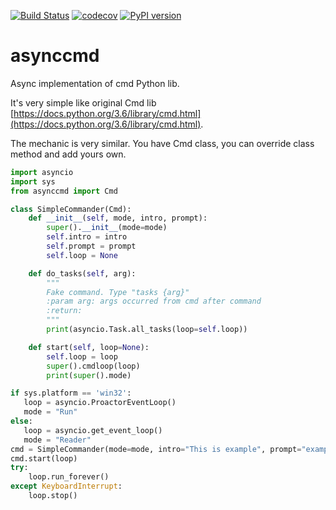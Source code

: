 [![Build Status](https://travis-ci.org/valentinmk/asynccmd.svg?branch=master)](https://travis-ci.org/valentinmk/asynccmd)
[![codecov](https://codecov.io/gh/valentinmk/asynccmd/branch/master/graph/badge.svg)](https://codecov.io/gh/valentinmk/asynccmd)
[![PyPI version](https://badge.fury.io/py/asynccmd.svg)](https://badge.fury.io/py/asynccmd)
# asynccmd
Async implementation of cmd Python lib.

It's very simple like original Cmd lib [https://docs.python.org/3.6/library/cmd.html](https://docs.python.org/3.6/library/cmd.html).

The mechanic is very similar. You have Cmd class, you can override class method and add yours own.

```Python
import asyncio
import sys
from asynccmd import Cmd

class SimpleCommander(Cmd):
    def __init__(self, mode, intro, prompt):
        super().__init__(mode=mode)
        self.intro = intro
        self.prompt = prompt
        self.loop = None

    def do_tasks(self, arg):
        """
        Fake command. Type "tasks {arg}"
        :param arg: args occurred from cmd after command
        :return:
        """
        print(asyncio.Task.all_tasks(loop=self.loop))

    def start(self, loop=None):
        self.loop = loop
        super().cmdloop(loop)
        print(super().mode)

if sys.platform == 'win32':
   loop = asyncio.ProactorEventLoop()
   mode = "Run"
else:
   loop = asyncio.get_event_loop()
   mode = "Reader"
cmd = SimpleCommander(mode=mode, intro="This is example", prompt="example> ")
cmd.start(loop)
try:
    loop.run_forever()
except KeyboardInterrupt:
    loop.stop()
```
